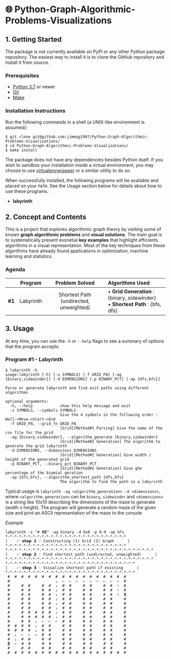 # 🌐 Python-Graph-Algorithmic-Problems-Visualizations


## 1. Getting Started
The package is not currently available on PyPI or any other Python package repository. The easiest way to install it is to clone the GitHub repository and install it from source.

### Prerequisites
* [Python 3.7](https://www.python.org/downloads/) or newer
* [Git](https://git-scm.com/)
* [Make](https://www.gnu.org/software/make/)



### Installation Instructions
Run the following commands in a shell (a UNIX-like environment is assumed):

```
$ git clone git@github.com:jimmyg1997/Python-Graph-Algorithmic-Problems-Visualizations/
$ cd Python-Graph-Algorithmic-Problems-Visualizations/
$ make install
```
The package does not have any dependencies besides Python itself. If you wish to sandbox your installation inside a virtual environment, you may choose to use [virtualenvwrapper](https://virtualenvwrapper.readthedocs.io/en/latest/) or a similar utility to do so.

When successfully installed, the following programs will be available and placed on your `PATH`. See the Usage section below for details about how to use these programs.

* **labyrinth**






## 2. Concept and Contents

This is a project that explores algorithmic graph theory by visiting some of known **graph algorithmic problems** and **visual solutions**. The main goal is to systematically present essnetial **key examples** that highlight efficients algorithms in a visual representation. Most of the key techniques from these algorithms have already found applications in optimization, machine learning and statistics.
 
### Agenda

| | Program | Problem Solved | Algorithms Used|
|:-:|:-:|:-:|:-|
| **#1** | Labyrinth | Shortest Path (undirected, unweighted) |• **Grid Generation** : {binary, sidewinder}</br> • **Shortest Path** : {bfs, dfs}|


## 3. Usage

At any time, you can use the `-h` or `--help` flags to see a summary of options that the program accepts.

### Program #1 - Labyrinth
```
$ labyrinth -h
usage:labyrinth [-h] [-s SYMBOLS] [-f GRID_FN] [-ag {binary,sidewinder}] [-d DIMENSIONS] [-p BINARY_PCT] [-ap {dfs,bfs}]

Parse or generate labyrinth and find exit paths using different algorithms

optional arguments:
  -h, --help            show this help message and exit
  -s SYMBOLS, --symbols SYMBOLS
                        Give the 4 symbols in the following order : Wall->Move->Start->End
  -f GRID_FN, --grid_fn GRID_FN
                        [Grid][Method#1 Parsing] Give the name of the csv file for the grid
  -ag {binary,sidewinder}, --algorithm_generate {binary,sidewinder}
                        [Grid][Method#2 Generation] The algorithm to generate the grid labyrinth
  -d DIMENSIONS, --dimensions DIMENSIONS
                        [Grid][Method#2 Generation] Give width / height of the generated grid
  -p BINARY_PCT, --binary_pct BINARY_PCT
                        [Grid][Method#2 Generation] Give ghe percentage of the biomial geration
  -ap {dfs,bfs}, --algorithm_shortest_path {dfs,bfs}
                        The algorithm to find the path in a labyrinth

```

Typical usage is `labyrinth -ag <algorithm_generation> -d <dimensions>`, where `<algorithm_generation>` can be `binary`, `sidewinder` and `<dimensions>` is a string like 10x10 describing the dimensions of the maze to generate (width x height). The program will generate a random maze of the given size and print an ASCII representation of the maze to the console

*Example*
```
labyrinth -s "# 𝐗𝐄" -ag binary -d 6x6 -p 0.9 -ap bfs
*-*-*-*-*-*-*-*-*-*-*-*-*-*-*-*-*-*-*-*-*-*-*-*-*-*-*
|    ✅ 𝘀𝘁𝗲𝗽 𝟭 : Constructing (1) Grid (2) Graph      |
*-*-*-*-*-*-*-*-*-*-*-*-*-*-*-*-*-*-*-*-*-*-*-*-*-*-*
*-*-*-*-*-*-*-*-*-*-*-*-*-*-*-*-*-*-*-*-*-*-*-*-*-*-*-*-*-*-*-*-*
|    ✅ 𝘀𝘁𝗲𝗽 𝟮 : Find shortest path (undirected, unweighted)      |
*-*-*-*-*-*-*-*-*-*-*-*-*-*-*-*-*-*-*-*-*-*-*-*-*-*-*-*-*-*-*-*-*
*-*-*-*-*-*-*-*-*-*-*-*-*-*-*-*-*-*-*-*-*-*-*-*-*-*-*-*-*
|    ✅ 𝘀𝘁𝗲𝗽 𝟯 : Visualize shortest path if existing      |
*-*-*-*-*-*-*-*-*-*-*-*-*-*-*-*-*-*-*-*-*-*-*-*-*-*-*-*-*
 #  #  #  #  #  #  #  #  #  #  #  #  #  #  #  #  #  #
 #                    ⇣  ⇠  ⇠  ⇠  ⇠  ⇠  ⇠  ⇠  ⇠  ⇠  #
 #     #  #     #  #  ⇣  #  #     #  #     #  #  ⇡  #
 #     #  #     #  #  ⇣  #  #     #  #     #  #  ⇡  #
 #     #  #     #  #  ⇣  #  #     #  #     #  #  ⇡  𝐗
 #     #  #     #  #  ⇣  #  #     #  #     #  #     #
 #     #  #     #  #  ⇣  #  #     #  #     #  #     #
 #     #  #     #  #  ⇣  #  #     #  #     #  #     #
 #     #  #  #  #  #  ⇣  #  #     #  #     #  #     #
 #     #  #  #  #  #  ⇣  #  #     #  #     #  #     #
 #     #  #  ⇣  ⇠  ⇠  ⇠  #  #     #  #     #  #     #
 #  #  #  #  ⇣  #  #     #  #     #  #     #  #     #
 #  #  #  #  ⇣  #  #     #  #     #  #     #  #     #
 #  ⇣  ⇠  ⇠  ⇠  #  #     #  #     #  #     #  #     #
 #  ⇣  #  #     #  #     #  #     #  #     #  #     #
 𝐄  ⇠  #  #     #  #     #  #     #  #     #  #     #
 #     #  #     #  #     #  #     #  #     #  #     #
 #  #  #  #  #  #  #  #  #  #  #  #  #  #  #  #  #  #

```
